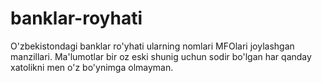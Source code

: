 # banklar-royhati
O'zbekistondagi banklar ro'yhati ularning nomlari MFOlari joylashgan manzillari. Ma'lumotlar bir oz eski shunig uchun sodir bo'lgan har qanday xatolikni men o'z bo'ynimga olmayman.

